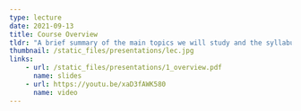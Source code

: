 ```yaml
---
type: lecture
date: 2021-09-13
title: Course Overview
tldr: "A brief summary of the main topics we will study and the syllabus."
thumbnail: /static_files/presentations/lec.jpg
links: 
    - url: /static_files/presentations/1_overview.pdf
      name: slides
    - url: https://youtu.be/xaD3fAWK580
      name: video
---
```

<!-- **Suggested Readings:**
- [Readings 1](http://example.com)
- [Readings 2](http://example.com)
 -->
